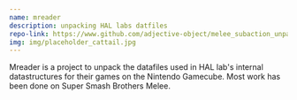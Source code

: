 ```yaml
---
name: mreader
description: unpacking HAL labs datfiles
repo-link: https://www.github.com/adjective-object/melee_subaction_unpacker
img: img/placeholder_cattail.jpg
---
```


Mreader is a project to unpack the datafiles used in HAL
lab's internal datastructures for their games on 
the Nintendo Gamecube. Most work has been done 
on Super Smash Brothers Melee.